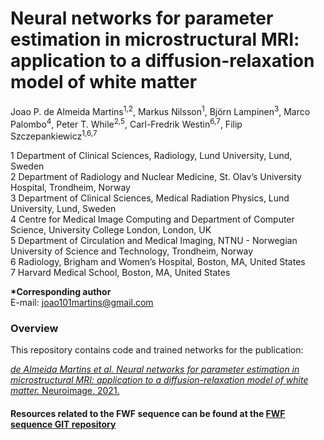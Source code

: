# Neural networks for parameter estimation in microstructural MRI: application to a diffusion-relaxation model of white matter

Joao P. de Almeida Martins<sup>1,2</sup>, Markus Nilsson<sup>1</sup>, Björn Lampinen<sup>3</sup>, Marco Palombo<sup>4</sup>, Peter T. While<sup>2,5</sup>, Carl-Fredrik Westin<sup>6,7</sup>, Filip Szczepankiewicz<sup>1,6,7</sup>

1 Department of Clinical Sciences, Radiology, Lund University, Lund, Sweden  
2 Department of Radiology and Nuclear Medicine, St. Olav’s University Hospital, Trondheim, Norway  
3 Department of Clinical Sciences, Medical Radiation Physics, Lund University, Lund, Sweden  
4 Centre for Medical Image Computing and Department of Computer Science, University College London, London, UK  
5 Department of Circulation and Medical Imaging, NTNU - Norwegian University of Science and Technology, Trondheim, Norway  
6 Radiology, Brigham and Women’s Hospital, Boston, MA, United States  
7 Harvard Medical School, Boston, MA, United States  

**\*Corresponding author**  
E-mail: joao101martins@gmail.com

### Overview
This repository contains code and trained networks for the publication:
 
[_de Almeida Martins et al. Neural networks for parameter estimation in microstructural MRI: application to a diffusion-relaxation model of white matter._ Neuroimage, 2021.](https://doi.org/10.1016/j.neuroimage.2021.118601)

#### Resources related to the FWF sequence can be found at the [FWF sequence GIT repository](https://github.com/filip-szczepankiewicz/fwf_seq_resources)
